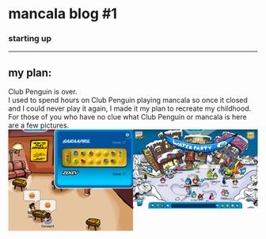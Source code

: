 # mancala blog #1
### starting up

---------------------------------------

## my plan: 
Club Penguin is over. <br>
I used to spend hours on Club Penguin playing mancala so once it closed and I could never play it again, I made it my plan to recreate my childhood. For those of you who have no clue what Club Penguin or mancala is here are a few pictures.<br>
<img src="../imgs/clubPenguin.png" width="50%" style="float:right">
<img src="../imgs/mancala.png" width="50%" style="float:right">

